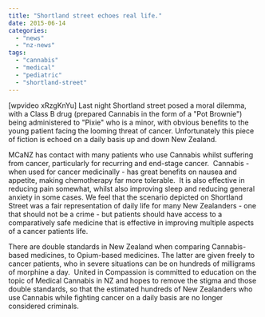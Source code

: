 ```yaml
---
title: "Shortland street echoes real life."
date: 2015-06-14
categories: 
  - "news"
  - "nz-news"
tags: 
  - "cannabis"
  - "medical"
  - "pediatric"
  - "shortland-street"
---
```


\[wpvideo xRzgKnYu\] Last night Shortland street posed a moral dilemma, with a Class B drug (prepared Cannabis in the form of a "Pot Brownie") being administered to "Pixie" who is a minor, with obvious benefits to the young patient facing the looming threat of cancer. Unfortunately this piece of fiction is echoed on a daily basis up and down New Zealand.

MCaNZ has contact with many patients who use Cannabis whilst suffering from cancer, particularly for recurring and end-stage cancer.  Cannabis - when used for cancer medicinally - has great benefits on nausea and appetite, making chemotherapy far more tolerable.  It is also effective in reducing pain somewhat, whilst also improving sleep and reducing general anxiety in some cases. We feel that the scenario depicted on Shortland Street was a fair representation of daily life for many New Zealanders - one that should not be a crime - but patients should have access to a comparatively safe medicine that is effective in improving multiple aspects of a cancer patients life.

There are double standards in New Zealand when comparing Cannabis-based medicines, to Opium-based medicines. The latter are given freely to cancer patients, who in severe situations can be on hundreds of milligrams of morphine a day.  United in Compassion is committed to education on the topic of Medical Cannabis in NZ and hopes to remove the stigma and those double standards, so that the estimated hundreds of New Zealanders who use Cannabis while fighting cancer on a daily basis are no longer considered criminals.
